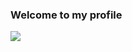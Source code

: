 ### Welcome to my **profile** 

<img align="left" src="https://github-readme-stats-rbea-git-main-ktulus-projects.vercel.app//api?username=ktulufhtagn&count_private=true&include_all_commits=true&show_icons=true&theme=radical">

